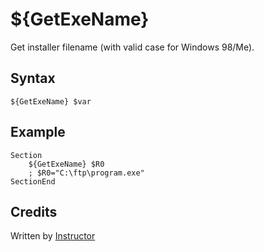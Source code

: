 # ${GetExeName}

Get installer filename (with valid case for Windows 98/Me).

## Syntax

    ${GetExeName} $var

## Example

    Section
        ${GetExeName} $R0
        ; $R0="C:\ftp\program.exe"
    SectionEnd

## Credits

Written by [Instructor][1]

[1]: http://nsis.sourceforge.net/User:Instructor
